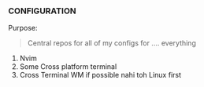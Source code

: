 ### CONFIGURATION

Purpose:
> Central repos for all of my configs for .... everything

1. Nvim
2. Some Cross platform terminal
3. Cross Terminal WM if possible nahi toh Linux first



